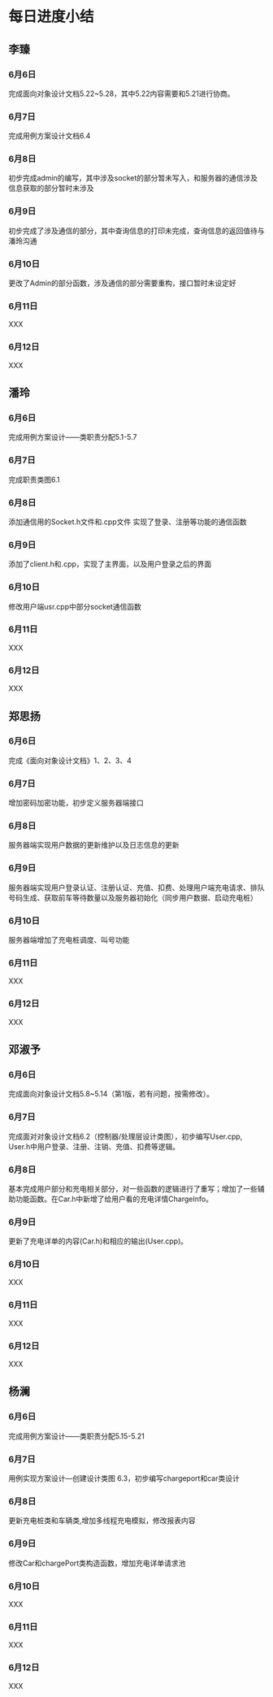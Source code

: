 # 每日进度小结

## 李臻
### 6月6日
完成面向对象设计文档5.22~5.28，其中5.22内容需要和5.21进行协商。
### 6月7日
完成用例方案设计文档6.4
### 6月8日
初步完成admin的编写，其中涉及socket的部分暂未写入，和服务器的通信涉及信息获取的部分暂时未涉及
### 6月9日
初步完成了涉及通信的部分，其中查询信息的打印未完成，查询信息的返回值待与潘玲沟通
### 6月10日
更改了Admin的部分函数，涉及通信的部分需要重构，接口暂时未设定好
### 6月11日
XXX
### 6月12日
XXX


## 潘玲
### 6月6日
  完成用例方案设计——类职责分配5.1-5.7
### 6月7日
  完成职责类图6.1
### 6月8日
  添加通信用的Socket.h文件和.cpp文件
  实现了登录、注册等功能的通信函数
### 6月9日
  添加了client.h和.cpp，实现了主界面，以及用户登录之后的界面
### 6月10日
  修改用户端usr.cpp中部分socket通信函数
### 6月11日
XXX
### 6月12日
XXX


## 郑思扬
### 6月6日
完成《面向对象设计文档》1、2、3、4
### 6月7日
增加密码加密功能，初步定义服务器端接口
### 6月8日
服务器端实现用户数据的更新维护以及日志信息的更新
### 6月9日
服务器端实现用户登录认证、注册认证、充值、扣费、处理用户端充电请求、排队号码生成、获取前车等待数量以及服务器初始化（同步用户数据、启动充电桩）
### 6月10日
服务器端增加了充电桩调度、叫号功能
### 6月11日
XXX
### 6月12日
XXX


## 邓淑予
### 6月6日
完成面向对象设计文档5.8~5.14（第1版，若有问题，按需修改）。
### 6月7日
完成面对对象设计文档6.2（控制器/处理层设计类图），初步编写User.cpp, User.h中用户登录、注册、注销、充值、扣费等逻辑。
### 6月8日
基本完成用户部分和充电相关部分，对一些函数的逻辑进行了重写；增加了一些辅助功能函数。在Car.h中新增了给用户看的充电详情ChargeInfo。
### 6月9日
更新了充电详单的内容(Car.h)和相应的输出(User.cpp)。
### 6月10日
XXX
### 6月11日
XXX
### 6月12日
XXX

## 杨澜
### 6月6日
完成用例方案设计——类职责分配5.15-5.21

### 6月7日
用例实现方案设计—创建设计类图 6.3，初步编写chargeport和car类设计
### 6月8日
更新充电桩类和车辆类,增加多线程充电模拟，修改报表内容
### 6月9日
修改Car和chargePort类构造函数，增加充电详单请求池
### 6月10日
XXX
### 6月11日
XXX
### 6月12日
XXX


